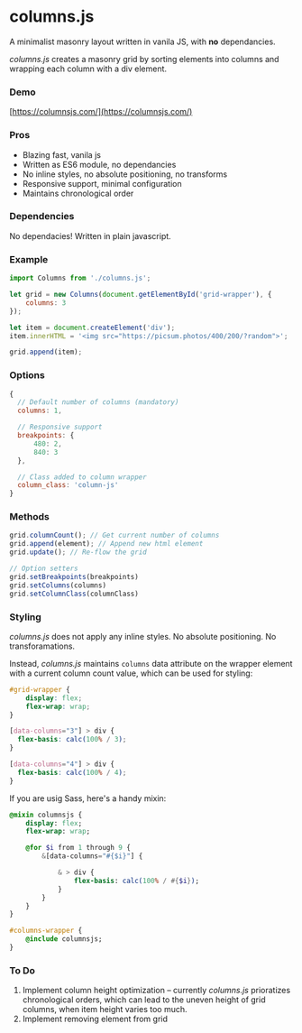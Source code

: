 # columns.js
A minimalist masonry layout written in vanila JS, with **no** dependancies.

*columns.js* creates a masonry grid by sorting elements into columns and wrapping each column with a div element.

### Demo

[https://columnsjs.com/](https://columnsjs.com/)

### Pros

* Blazing fast, vanila js
* Written as ES6 module, no dependancies
* No inline styles, no absolute positioning, no transforms
* Responsive support, minimal configuration
* Maintains chronological order

### Dependencies

No dependacies! Written in plain javascript.

### Example
```js
import Columns from './columns.js';

let grid = new Columns(document.getElementById('grid-wrapper'), {
    columns: 3
});

let item = document.createElement('div');
item.innerHTML = '<img src="https://picsum.photos/400/200/?random">';

grid.append(item);
```

### Options
```js
{
  // Default number of columns (mandatory)
  columns: 1,

  // Responsive support
  breakpoints: {
      480: 2,
      840: 3
  },

  // Class added to column wrapper
  column_class: 'column-js'
}
```

### Methods
```js
grid.columnCount(); // Get current number of columns
grid.append(element); // Append new html element
grid.update(); // Re-flow the grid

// Option setters
grid.setBreakpoints(breakpoints)
grid.setColumns(columns)
grid.setColumnClass(columnClass)
```

### Styling
*columns.js* does not apply any inline styles. No absolute positioning. No transforamations.

Instead, *columns.js* maintains `columns` data attribute on the wrapper element with a current column count value, which can be used for styling:

```css
#grid-wrapper {
    display: flex;
    flex-wrap: wrap;
}

[data-columns="3"] > div {
  flex-basis: calc(100% / 3);
}

[data-columns="4"] > div {
  flex-basis: calc(100% / 4);
}
```

If you are usig Sass, here's a handy mixin:
```sass
@mixin columnsjs {
    display: flex;
    flex-wrap: wrap;

    @for $i from 1 through 9 {
        &[data-columns="#{$i}"] {

            & > div {
                flex-basis: calc(100% / #{$i});
            }
        }
    }
}

#columns-wrapper {
    @include columnsjs;
}
```

### To Do

1. Implement column height optimization – currently *columns.js* prioratizes chronological orders, which can lead to the uneven height of grid columns, when item height varies too much.
2. Implement removing element from grid
